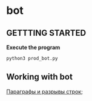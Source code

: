 # bot
## GETTTING STARTED
  **Execute the program**
  ```
  python3 prod_bot.py
  ```
## Working with bot 

  [Параграфы и разрывы строк](https://t.me/sanderman_bot);
